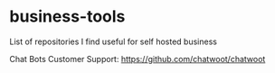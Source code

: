 # business-tools

List of repositories I find useful for self hosted business 


Chat Bots Customer Support:
https://github.com/chatwoot/chatwoot
